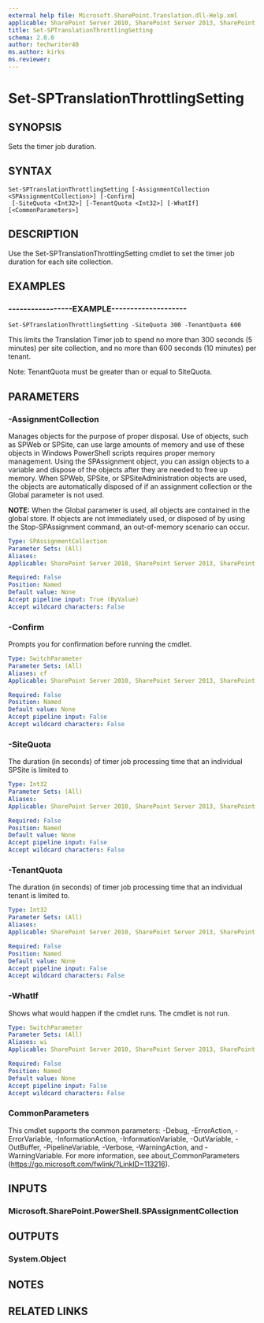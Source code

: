 ```yaml
---
external help file: Microsoft.SharePoint.Translation.dll-Help.xml
applicable: SharePoint Server 2010, SharePoint Server 2013, SharePoint Server 2016, SharePoint Server 2019
title: Set-SPTranslationThrottlingSetting
schema: 2.0.0
author: techwriter40
ms.author: kirks
ms.reviewer:
---
```


# Set-SPTranslationThrottlingSetting

## SYNOPSIS
Sets the timer job duration.

## SYNTAX

```
Set-SPTranslationThrottlingSetting [-AssignmentCollection <SPAssignmentCollection>] [-Confirm]
 [-SiteQuota <Int32>] [-TenantQuota <Int32>] [-WhatIf] [<CommonParameters>]
```

## DESCRIPTION
Use the Set-SPTranslationThrottlingSetting cmdlet to set the timer job duration for each site collection.

## EXAMPLES

### -----------------EXAMPLE--------------------
```
Set-SPTranslationThrottlingSetting -SiteQuota 300 -TenantQuota 600
```

This limits the Translation Timer job to spend no more than 300 seconds (5 minutes) per site collection, and no more than 600 seconds (10 minutes) per tenant.

Note: TenantQuota must be greater than or equal to SiteQuota.


## PARAMETERS

### -AssignmentCollection
Manages objects for the purpose of proper disposal. Use of objects, such as SPWeb or SPSite, can use large amounts of memory and use of these objects in Windows PowerShell scripts requires proper memory management. Using the SPAssignment object, you can assign objects to a variable and dispose of the objects after they are needed to free up memory. When SPWeb, SPSite, or SPSiteAdministration objects are used, the objects are automatically disposed of if an assignment collection or the Global parameter is not used. 

**NOTE:** When the Global parameter is used, all objects are contained in the global store. If objects are not immediately used, or disposed of by using the Stop-SPAssignment command, an out-of-memory scenario can occur. 

```yaml
Type: SPAssignmentCollection
Parameter Sets: (All)
Aliases: 
Applicable: SharePoint Server 2010, SharePoint Server 2013, SharePoint Server 2016, SharePoint Server 2019

Required: False
Position: Named
Default value: None
Accept pipeline input: True (ByValue)
Accept wildcard characters: False
```

### -Confirm
Prompts you for confirmation before running the cmdlet.

```yaml
Type: SwitchParameter
Parameter Sets: (All)
Aliases: cf
Applicable: SharePoint Server 2010, SharePoint Server 2013, SharePoint Server 2016, SharePoint Server 2019

Required: False
Position: Named
Default value: None
Accept pipeline input: False
Accept wildcard characters: False
```

### -SiteQuota

The duration (in seconds) of timer job processing time that an individual SPSite is limited to

```yaml
Type: Int32
Parameter Sets: (All)
Aliases: 
Applicable: SharePoint Server 2010, SharePoint Server 2013, SharePoint Server 2016, SharePoint Server 2019

Required: False
Position: Named
Default value: None
Accept pipeline input: False
Accept wildcard characters: False
```

### -TenantQuota
The duration (in seconds) of timer job processing time that an individual tenant is limited to. 

```yaml
Type: Int32
Parameter Sets: (All)
Aliases: 
Applicable: SharePoint Server 2010, SharePoint Server 2013, SharePoint Server 2016, SharePoint Server 2019

Required: False
Position: Named
Default value: None
Accept pipeline input: False
Accept wildcard characters: False
```

### -WhatIf
Shows what would happen if the cmdlet runs.
The cmdlet is not run.

```yaml
Type: SwitchParameter
Parameter Sets: (All)
Aliases: wi
Applicable: SharePoint Server 2010, SharePoint Server 2013, SharePoint Server 2016, SharePoint Server 2019

Required: False
Position: Named
Default value: None
Accept pipeline input: False
Accept wildcard characters: False
```

### CommonParameters
This cmdlet supports the common parameters: -Debug, -ErrorAction, -ErrorVariable, -InformationAction, -InformationVariable, -OutVariable, -OutBuffer, -PipelineVariable, -Verbose, -WarningAction, and -WarningVariable. For more information, see about_CommonParameters (https://go.microsoft.com/fwlink/?LinkID=113216).

## INPUTS

### Microsoft.SharePoint.PowerShell.SPAssignmentCollection

## OUTPUTS

### System.Object

## NOTES

## RELATED LINKS
